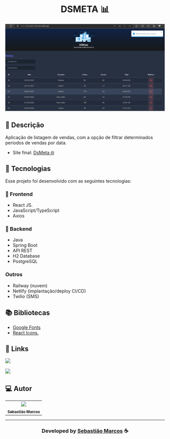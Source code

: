 
<h1 align="center">
  DSMETA 📊
</h1>
<p style="text-align: center">

  [![Resultado final do projeto](/frontend/src/assets/img/dsmeta.png)](https://streamable.com/e/sdfc59)
</p>

## 📝 Descrição

Aplicação de listagem de vendas, com a opção de filtrar determinados períodos de vendas por data.

- Site final: [DsMeta 🌐](https://smarcosm-dsmeta.netlify.app/)

## 🚀 Tecnologias

Esse projeto foi desenvolvido com as seguintes tecnologias:

### 🎨 Frontend

- React JS.
- JavaScript/TypeScript
- Axios

### 💾 Backend

- Java
- Spring Boot
- API REST
- H2 Database
- PostgreSQL

### Outros

- Railway (nuvem)
- Netlify (implantação/deploy CI/CD)
- Twilio (SMS)

## 📚 Bibliotecas

- [Google Fonts](https://fonts.google.com/)
- [React Icons.](https://react-icons.github.io/react-icons/)

## 🔗 Links

<p> 
  <a href="https://www.linkedin.com/in/smarcosm" alt="Linkedin">
    <img src="https://img.shields.io/badge/-Linkedin-0A66C2?style=for-the-badge&logo=Linkedin&logoColor=FFFFFF&link=https://www.linkedin.com/in/smarcosm"/> 
  </a> 

   <a href = "mailto:sebastiaomarcos49@gmail.com"><img src="https://img.shields.io/badge/-Gmail-%23333?style=for-the-badge&logo=gmail&logoColor=white" target="_blank"></a>
 </p>
 
## 💻 Autor<br>
<table>
  <tr>
    <td style="text-align: center">
      <a href="https://github.com/smarcosm">
        <img src="https://avatars.githubusercontent.com/u/75336824?v=4" width="100px;" /><br>
        <sub>
          <b>Sebastião Marcos</b>
        </sub>
      </a>
    </td>
  </tr>
</table>

---

  <h3 align="center"> Developed by <a href="https://www.linkedin.com/in/smarcosm/">Sebastião Marcos</a> ☕</h3>

